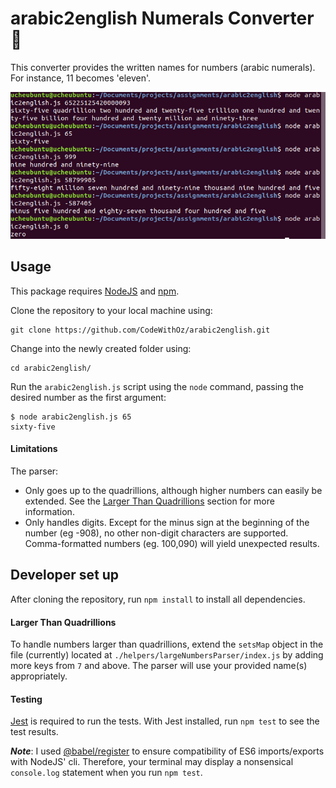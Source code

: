 # arabic2english Numerals Converter 🔄

This converter provides the written names for numbers (arabic
numerals). For instance, 11 becomes 'eleven'.

![Screenshot of terminal showing converter output](./Screenshot.png)

## Usage

This package requires [NodeJS](https://nodejs.org) and
[npm](https://www.npmjs.com).

Clone the repository to your local machine using:

```
git clone https://github.com/CodeWithOz/arabic2english.git
```

Change into the newly created folder using:

```
cd arabic2english/
```

Run the `arabic2english.js` script using the `node` command, passing
the desired number as the first argument:

```
$ node arabic2english.js 65
sixty-five
```

#### Limitations

The parser:

- Only goes up to the quadrillions, although higher
  numbers can easily be extended. See the
  [Larger Than Quadrillions](#larger-than-quadrillions) section
  for more information.
- Only handles digits. Except for the minus sign at the beginning
  of the number (eg -908), no other non-digit characters are supported.
  Comma-formatted numbers (eg. 100,090) will yield unexpected results.

## Developer set up

After cloning the repository, run `npm install` to install all
dependencies.

#### Larger Than Quadrillions

To handle numbers larger than quadrillions, extend the `setsMap`
object in the file (currently) located at
`./helpers/largeNumbersParser/index.js` by adding more keys from `7`
and above. The parser will use your provided name(s) appropriately.

#### Testing

[Jest](https://jestjs.io) is required to run the tests. With Jest
installed, run `npm test` to see the test results.

**_Note_**: I used
[@babel/register](https://babeljs.io/docs/en/next/babel-register.html)
to ensure compatibility of ES6 imports/exports with NodeJS' cli.
Therefore, your terminal may display a nonsensical `console.log`
statement when you run `npm test`.
